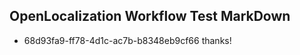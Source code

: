 ## OpenLocalization Workflow Test MarkDown
* 68d93fa9-ff78-4d1c-ac7b-b8348eb9cf66 thanks!

<!--HONumber=Jul16_HO5-->


